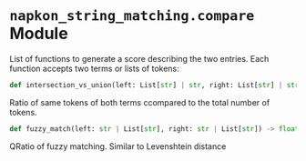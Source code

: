 # `napkon_string_matching.compare` Module

List of functions to generate a score describing the two entries. Each function accepts two terms or lists of tokens:

```python
def intersection_vs_union(left: List[str] | str, right: List[str] | str) -> float
```

Ratio of same tokens of both terms ccompared to the total number of tokens.

```python
def fuzzy_match(left: str | List[str], right: str | List[str]) -> float
```

QRatio of fuzzy matching. Similar to Levenshtein distance
